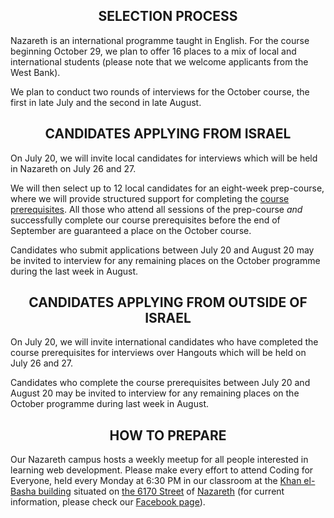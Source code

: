 <h2 align='center'>SELECTION PROCESS</h2>

Nazareth is an international programme taught in English. For the course beginning October 29, we plan to offer 16 places to a mix of local and international students (please note that we welcome applicants from the West Bank).

We plan to conduct two rounds of interviews for the October course, the first in late July and the second in late August.

<h2 align='center'>CANDIDATES APPLYING FROM ISRAEL</h2>

On July 20, we will invite local candidates for interviews which will be held in Nazareth on July 26 and 27.

We will then select up to 12 local candidates for an eight-week prep-course, where we will provide structured support for completing the [course prerequisites](./prerequisites). All those who attend all sessions of the prep-course _and_ successfully complete our course prerequisites before the end of September are guaranteed a place on the October course.

Candidates who submit applications between July 20 and August 20 may be invited to interview for any remaining places on the October programme during the last week in August.

<h2 align='center'>CANDIDATES APPLYING FROM OUTSIDE OF ISRAEL</h2>

On July 20, we will invite international candidates who have completed the course prerequisites for interviews over Hangouts which will be held on July 26 and 27.

Candidates who complete the course prerequisites between July 20 and August 20 may be invited to interview for any remaining places on the October programme during last week in August.

<h2 align='center'>HOW TO PREPARE</h2>

Our Nazareth campus hosts a weekly meetup for all people interested in learning web development. Please make every effort to attend Coding for Everyone, held every Monday at 6:30 PM in our classroom at the [Khan el-Basha building](https://waze.to/lr/hsvc451n7h) situated on [the 6170 Street](goo.gl/ZPP82Q) of [Nazareth](https://goo.gl/maps/n9u1BL882Jo) (for current information, please check our [Facebook page](http://facebook.com/founderscodersnazareth)).

